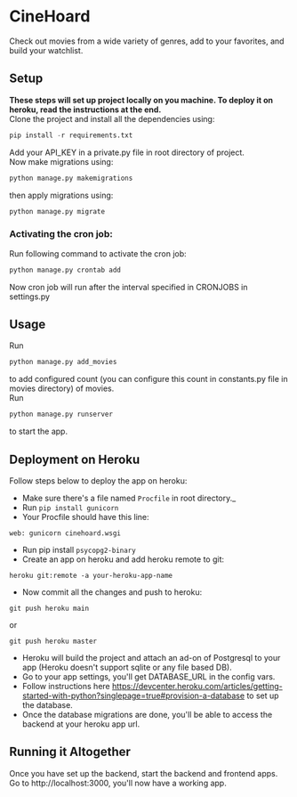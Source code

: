 # CineHoard
Check out movies from a wide variety of genres, add to your favorites, and build your watchlist.

## Setup
**These steps will set up project locally on you machine. To deploy it on heroku, read the instructions at the end.**  
Clone the project and install all the dependencies using:  
```python
pip install -r requirements.txt
```
Add your API_KEY in a private.py file in root directory of project.  
Now make migrations using:  
```python
python manage.py makemigrations
```
then apply migrations using:  
```python
python manage.py migrate
```
### Activating the cron job:  
Run following command to activate the cron job:  
```python
python manage.py crontab add
```
Now cron job will run after the interval specified in CRONJOBS in settings.py  

## Usage
Run 
```python
python manage.py add_movies
```
to add configured count (you can configure this count in constants.py file in movies directory) of movies.  
Run
```python
python manage.py runserver
```
to start the app.  

## Deployment on Heroku
Follow steps below to deploy the app on heroku:
- Make sure there's a file named `Procfile` in root directory._
- Run `pip install gunicorn`
- Your Procfile should have this line:
```
web: gunicorn cinehoard.wsgi
```
- Run pip install `psycopg2-binary`
- Create an app on heroku and add heroku remote to git:
```
heroku git:remote -a your-heroku-app-name
```
- Now commit all the changes and push to heroku:
```
git push heroku main
```
or 
```
git push heroku master
```
- Heroku will build the project and attach an ad-on of Postgresql to your app (Heroku doesn't support sqlite or any file based DB).
- Go to your app settings, you'll get DATABASE_URL in the config vars.
- Follow instructions here https://devcenter.heroku.com/articles/getting-started-with-python?singlepage=true#provision-a-database to set up the database.
- Once the database migrations are done, you'll be able to access the backend at your heroku app url.


## Running it Altogether
Once you have set up the backend, start the backend and frontend apps. Go to http://localhost:3000, you'll now have a working app.
